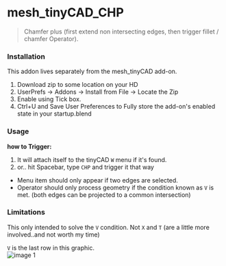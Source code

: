 # mesh_tinyCAD_CHP

> Chamfer plus (first extend non intersecting edges, then trigger fillet / chamfer Operator). 

### Installation

This addon lives separately from the mesh_tinyCAD add-on.  

1. Download zip to some location on your HD
2. UserPrefs -> Addons -> Install from File -> Locate the Zip
3. Enable using Tick box.
4. Ctrl+U and Save User Preferences to Fully store the add-on's enabled state in your startup.blend

### Usage

**how to Trigger:**  

1. It will attach itself to the tinyCAD `W` menu if it's found. 
2. or.. hit Spacebar, type `CHP` and trigger it that way

- Menu item should only appear if two edges are selected.
- Operator should only process geometry if the condition known as `V` is met. (both edges can be projected to a common intersection)

### Limitations

This only intended to solve the `V` condition. Not `X` and `T` (are a little more involved..and not worth my time)

`V` is the last row in this graphic.  
![image 1](https://cloud.githubusercontent.com/assets/619340/12535934/071df51a-c295-11e5-8ae0-4efd475e4273.png)





